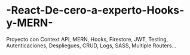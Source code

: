 # -React-De-cero-a-experto-Hooks-y-MERN-
Proyecto con Context API, MERN, Hooks, Firestore, JWT, Testing, Autenticaciones, Despliegues, CRUD, Logs, SASS, Multiple Routers...
